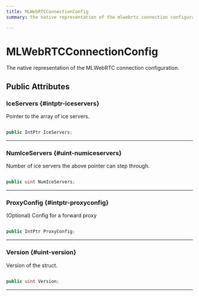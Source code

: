 ```yaml
---
title: MLWebRTCConnectionConfig
summary: the native representation of the mlwebrtc connection configuration. 

---
```


# MLWebRTCConnectionConfig




The native representation of the MLWebRTC connection configuration.   





## Public Attributes

### IceServers {#intptr-iceservers}

Pointer to the array of ice servers. 

```csharp

public IntPtr IceServers;

```






-----------

### NumIceServers {#uint-numiceservers}

Number of ice servers the above pointer can step through. 

```csharp

public uint NumIceServers;

```






-----------

### ProxyConfig {#intptr-proxyconfig}

(Optional) Config for a forward proxy 

```csharp

public IntPtr ProxyConfig;

```






-----------

### Version {#uint-version}

Version of the struct. 

```csharp

public uint Version;

```






-----------



